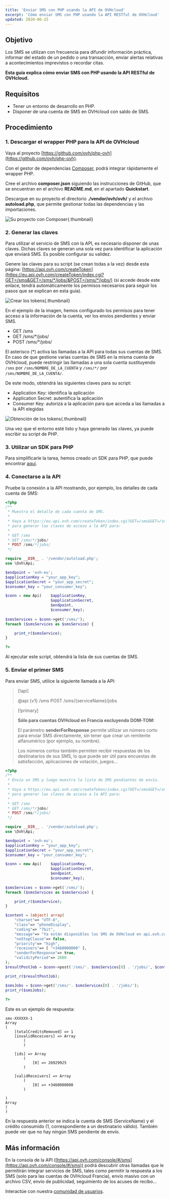 ```yaml
---
title: 'Enviar SMS con PHP usando la API de OVHcloud'
excerpt: 'Cómo enviar SMS con PHP usando la API RESTful de OVHcloud'
updated: 2020-06-25
---
```


## Objetivo

Los SMS se utilizan con frecuencia para difundir información práctica, informar del estado de un pedido o una transacción, enviar alertas relativas a acontecimientos imprevistos o recordar citas. 

**Esta guía explica cómo enviar SMS con PHP usando la API RESTful de OVHcloud.**

## Requisitos

- Tener un entorno de desarrollo en PHP.
- Disponer de una cuenta de SMS en OVHcloud con saldo de SMS.

## Procedimiento

### 1. Descargar el wrapper PHP para la API de OVHcloud

Vaya al proyecto [https://github.com/ovh/php-ovh](https://github.com/ovh/php-ovh).

Con el gestor de dependencias [Composer](https://getcomposer.org/), podrá integrar rápidamente el wrapper PHP.

Cree el archivo **composer.json** siguiendo las instrucciones de GitHub, que se encuentran en el archivo **README.md**, en el apartado **Quickstart**.

Descargue en su proyecto el directorio **./vendor/ovh/ovh/** y el archivo **autoload.php**, que permite gestionar todas las dependencias y las importaciones.

![Su proyecto con Composer](images/img_2450.jpg){.thumbnail}

### 2. Generar las claves

Para utilizar el servicio de SMS con la API, es necesario disponer de unas claves. Dichas claves se generan una sola vez para identificar la aplicación que enviará SMS. Es posible configurar su validez.

Genere las claves para su script (se crean todas a la vez) desde esta página:
[https://api.ovh.com/createToken](https://eu.api.ovh.com/createToken/index.cgi?GET=/sms&GET=/sms/*/jobs/&POST=/sms/*/jobs/) (si accede desde este enlace, tendrá automáticamente los permisos necesarios para seguir los pasos que se explican en esta guía).

![Crear los tokens](images/img_2451.jpg){.thumbnail}

En el ejemplo de la imagen, hemos configurado los permisos para tener acceso a la información de la cuenta, ver los envíos pendientes y enviar SMS.

- GET /sms
- GET /sms/*/jobs/
- POST /sms/*/jobs/

El asterisco (\*) activa las llamadas a la API para todas sus cuentas de SMS. En caso de que gestione varias cuentas de SMS en la misma cuenta de OVHcloud, puede restringir las llamadas a una sola cuenta sustituyendo `/sms` por `/sms/NOMBRE_DE_LA_CUENTA` y `/sms/*/` por `/sms/NOMBRE_DE_LA_CUENTA/`.

De este modo, obtendrá las siguientes claves para su script:

- Application Key: identifica la aplicación
- Application Secret: autentifica la aplicación
- Consumer Key: autoriza a la aplicación para que acceda a las llamadas a la API elegidas

![Obtención de los tokens](images/img_2452.jpg){.thumbnail}

Una vez que el entorno esté listo y haya generado las claves, ya puede escribir su script de PHP.

### 3. Utilizar un SDK para PHP

Para simplificarle la tarea, hemos creado un SDK para PHP, que puede encontrar [aquí](https://github.com/ovh/php-ovh-sms).

### 4. Conectarse a la API

Pruebe la conexión a la API mostrando, por ejemplo, los detalles de cada cuenta de SMS:

```php
<?php
/**
 * Muestra el detalle de cada cuenta de SMS.
 * 
 * Vaya a https://eu.api.ovh.com/createToken/index.cgi?GET=/sms&GET=/sms/*/jobs/&POST=/sms/*/jobs/
 * para generar las claves de acceso a la API para:
 *
 * GET /sms
 * GET /sms/*/jobs/
 * POST /sms/*/jobs/
 */

require __DIR__ . '/vendor/autoload.php';
use \Ovh\Api;

$endpoint = 'ovh-eu';
$applicationKey = "your_app_key";
$applicationSecret = "your_app_secret";
$consumer_key = "your_consumer_key";

$conn = new Api(    $applicationKey,
                    $applicationSecret,
                    $endpoint,
                    $consumer_key);
     
$smsServices = $conn->get('/sms/');
foreach ($smsServices as $smsService) {

    print_r($smsService);
}

?>
```

Al ejecutar este script, obtendrá la lista de sus cuentas de SMS.

### 5. Enviar el primer SMS

Para enviar SMS, utilice la siguiente llamada a la API:

> [!api]
>
> @api {v1} /sms POST /sms/{serviceName}/jobs
>

> [!primary]
>
> **Sólo para cuentas OVHcloud en Francia excluyendo DOM-TOM:**
> 
> El parámetro **senderForResponse** permite utilizar un número corto para enviar SMS directamente, sin tener que crear un remitente alfanumérico (por ejemplo, su nombre).
> 
> Los números cortos también permiten recibir respuestas de los destinatarios de sus SMS, lo que puede ser útil para encuestas de satisfacción, aplicaciones de votación, juegos...
>

```php
<?php
/**
 * Envía un SMS y luego muestra la lista de SMS pendientes de envío.
 * 
 * Vaya a https://eu.api.ovh.com/createToken/index.cgi?GET=/sms&GET=/sms/*/jobs/&POST=/sms/*/jobs/
 * para generar las claves de acceso a la API para:
 *
 * GET /sms
 * GET /sms/*/jobs/
 * POST /sms/*/jobs/
 */

require __DIR__ . '/vendor/autoload.php';
use \Ovh\Api;

$endpoint = 'ovh-eu';
$applicationKey = "your_app_key";
$applicationSecret = "your_app_secret";
$consumer_key = "your_consumer_key";

$conn = new Api(    $applicationKey,
                    $applicationSecret,
                    $endpoint,
                    $consumer_key);
     
$smsServices = $conn->get('/sms/');
foreach ($smsServices as $smsService) {

    print_r($smsService);
}

$content = (object) array(
	"charset"=> "UTF-8",
	"class"=> "phoneDisplay",
	"coding"=> "7bit",
	"message"=> "Ya están disponibles los SMS de OVHcloud en api.ovh.com",
	"noStopClause"=> false,
	"priority"=> "high",
	"receivers"=> [ "+3460000000" ],
	"senderForResponse"=> true,
	"validityPeriod"=> 2880
);
$resultPostJob = $conn->post('/sms/'. $smsServices[0] . '/jobs/', $content);

print_r($resultPostJob);

$smsJobs = $conn->get('/sms/'. $smsServices[0] . '/jobs/');
print_r($smsJobs);
        
?>
```

Este es un ejemplo de respuesta:

```
sms-XXXXXX-1
Array
(
    [totalCreditsRemoved] => 1
    [invalidReceivers] => Array
        (
        )

    [ids] => Array
        (
            [0] => 26929925
        )

    [validReceivers] => Array
        (
            [0] => +3460000000
        )

)
Array
(
)
```

En la respuesta anterior se indica la cuenta de SMS (ServiceName) y el crédito consumido (1, correspondiente a un destinatario válido). También puede ver que no hay ningún SMS pendiente de envío.

## Más información

En la consola de la API ([https://api.ovh.com/console/#/sms](https://api.ovh.com/console/#/sms)) podrá descubrir otras llamadas que le permitirán integrar servicios de SMS, tales como permitir la respuesta a los SMS (solo para las cuentas de OVHcloud Francia), envío masivo con un archivo CSV, envío de publicidad, seguimiento de los acuses de recibo...

Interactúe con nuestra [comunidad de usuarios](/links/community).